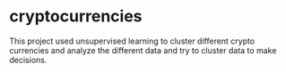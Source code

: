 # cryptocurrencies
This project used unsupervised learning to cluster different crypto currencies and analyze the different data and try to cluster data to make decisions.
